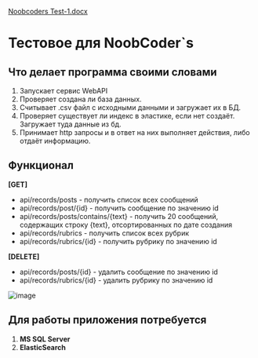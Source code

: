 [Noobcoders Test-1.docx](https://github.com/a1right/NoobCoders.WebAPI/files/10127358/Noobcoders.Test-1.docx)



# Тестовое для NoobCoder`s

## Что делает программа своими словами

1. Запускает сервис WebAPI
2. Проверяет создана ли база данных.
3. Считывает .csv файл с исходными данными и загружает их в БД.
4. Проверяет существует ли индекс в эластике, если нет создаёт. Загружает туда данные из бд.
5. Принимает http запросы и в ответ на них выполняет действия, либо отдаёт информацию.



## Функционал

**[GET]**
  * api/records/posts                 - получить список всех сообщений
  * api/records/post/{id}             - получить сообщение по значению id
  * api/records/posts/contains/{text} - получить 20 сообщений, содержащих строку {text}, отсортированных по дате создания
  * api/records/rubrics               - получить список всех рубрик
  * api/records/rubrics/{id}          - получить рубрику по значению id  
  
  **[DELETE]**
  + api/records/posts/{id}            - удалить сообщение по значению id
  + api/records/rubrics/{id}          - удалить рубрику по значению id
  
  ![image](https://user-images.githubusercontent.com/24682568/205158639-4979b521-bbe5-4b64-9e68-78a370bd37d9.png)
  
## Для работы приложения потребуется

  1. **MS SQL Server**
  2. **ElasticSearch**


